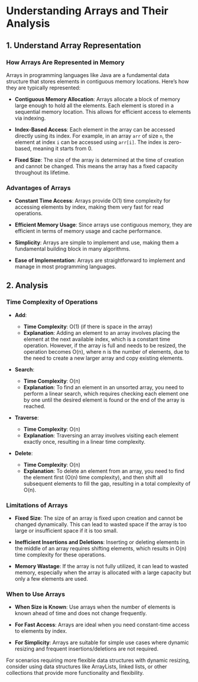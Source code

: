 # Understanding Arrays and Their Analysis

## 1. Understand Array Representation

### How Arrays Are Represented in Memory

Arrays in programming languages like Java are a fundamental data structure that stores elements in contiguous memory locations. Here’s how they are typically represented:

- **Contiguous Memory Allocation**: Arrays allocate a block of memory large enough to hold all the elements. Each element is stored in a sequential memory location. This allows for efficient access to elements via indexing.

- **Index-Based Access**: Each element in the array can be accessed directly using its index. For example, in an array `arr` of size `n`, the element at index `i` can be accessed using `arr[i]`. The index is zero-based, meaning it starts from 0.

- **Fixed Size**: The size of the array is determined at the time of creation and cannot be changed. This means the array has a fixed capacity throughout its lifetime.

### Advantages of Arrays

- **Constant Time Access**: Arrays provide O(1) time complexity for accessing elements by index, making them very fast for read operations.

- **Efficient Memory Usage**: Since arrays use contiguous memory, they are efficient in terms of memory usage and cache performance.

- **Simplicity**: Arrays are simple to implement and use, making them a fundamental building block in many algorithms.

- **Ease of Implementation**: Arrays are straightforward to implement and manage in most programming languages.

## 2. Analysis

### Time Complexity of Operations

- **Add**: 
  - **Time Complexity**: O(1) (if there is space in the array)
  - **Explanation**: Adding an element to an array involves placing the element at the next available index, which is a constant time operation. However, if the array is full and needs to be resized, the operation becomes O(n), where n is the number of elements, due to the need to create a new larger array and copy existing elements.

- **Search**:
  - **Time Complexity**: O(n)
  - **Explanation**: To find an element in an unsorted array, you need to perform a linear search, which requires checking each element one by one until the desired element is found or the end of the array is reached.

- **Traverse**:
  - **Time Complexity**: O(n)
  - **Explanation**: Traversing an array involves visiting each element exactly once, resulting in a linear time complexity.

- **Delete**:
  - **Time Complexity**: O(n)
  - **Explanation**: To delete an element from an array, you need to find the element first (O(n) time complexity), and then shift all subsequent elements to fill the gap, resulting in a total complexity of O(n).

### Limitations of Arrays

- **Fixed Size**: The size of an array is fixed upon creation and cannot be changed dynamically. This can lead to wasted space if the array is too large or insufficient space if it is too small.

- **Inefficient Insertions and Deletions**: Inserting or deleting elements in the middle of an array requires shifting elements, which results in O(n) time complexity for these operations.

- **Memory Wastage**: If the array is not fully utilized, it can lead to wasted memory, especially when the array is allocated with a large capacity but only a few elements are used.

### When to Use Arrays

- **When Size is Known**: Use arrays when the number of elements is known ahead of time and does not change frequently.

- **For Fast Access**: Arrays are ideal when you need constant-time access to elements by index.

- **For Simplicity**: Arrays are suitable for simple use cases where dynamic resizing and frequent insertions/deletions are not required.

For scenarios requiring more flexible data structures with dynamic resizing, consider using data structures like ArrayLists, linked lists, or other collections that provide more functionality and flexibility.
